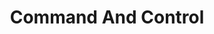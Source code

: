 ---
title: Command And Control
layout: tag
author_profile: false
taxonomy: Defense Evasion
permalink: /detections/command_and_control
sidebar:
  nav: "detections"
---